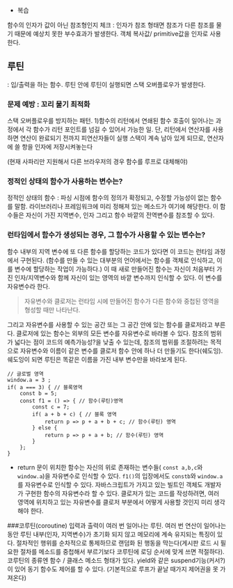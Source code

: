 * 복습

함수의 인자가 값이 아닌 참조형인지 체크
: 인자가 참조 형태면 참조가 다른 참조를 물기 때문에 예상치 못한 부수효과가 발생한다. 객체 복사값/ primitive값을 인자로 사용한다.


## 루틴
: 입/출력을 하는 함수. 루틴 안에 루틴이 실행되면 스택 오버플로우가 발생한다.

### 문제 예방 : 꼬리 물기 최적화
스택 오버플로우를 방지하는 패턴.
1)함수의 리턴에서 연쇄된 함수 호출이 일어나는 과정에서 각 함수가 리턴 포인트를 넘길 수 있어서 가능한 일. 단, 리턴에서 연산자를 사용하면 연산이 완료되기 전까지 피연산자들이 실행 스택이 계속 남아 있게 되므로, 연산자에 쓸 항을 인자에 저장시켜놓는다

(현재 사파리만 지원해서 다른 브라우저의 경우 함수를 루프로 대체해야)


### 정적인 상태의 함수가 사용하는 변수는?
정적인 상태의 함수 : 파싱 시점에 함수의 정의가 확정되고, 수정할 가능성이 없는 함수를 말함. 라이브러리나 프레임워크에 미리 정해져 있는 메소드가 여기에 해당한다. 이 함수들은 자신이 가진 지역변수, 인자 그리고 함수 바깥의 전역변수를 참조할 수 있다.


### 런타임에서 함수가 생성되는 경우, 그 함수가 사용할 수 있는 변수는?
함수 내부의 지역 변수에 또 다른 함수를 할당하는 코드가 있다면 이 코드는 런타임 과정에서 구현된다. (함수를 만들 수 있는 대부분의 언어에서는 함수를 객체로 인식하고, 이를 변수에 할당하는 작업이 가능하다.) 이 때 새로 만들어진 함수는 자신이 처음부터 가진 인자/지역변수와 함께 자신이 있는 영역의 바깥 변수까지 인식할 수 있다. 이 변수를 자유변수라 한다.

>자유변수와 클로저는 런타임 시에 만들어진 함수가 다른 함수와 중첩된 영역을 형성할 때만 나타난다. 

그리고 자유변수를 사용할 수 있는 공간 또는 그 공간 안에 있는 함수를 클로저라고 부른다. 클로저에 있는 함수는 외부의 모든 변수를 자유변수로 바라볼 수 있다. 참조의 범위가 넓다는 점이 코드의 예측가능성?을 낮출 수 있는데, 참조의 범위를 조절하려는 목적으로 자유변수와 이름이 같은 변수를 클로저 함수 안에 하나 더 만들기도 한다(쉐도잉). 쉐도잉이 되면 루틴은 똑같은 이름을 가진 내부 변수만을 바라보게 된다. 



```
// 글로벌 영역
window.a = 3 ;
if( a === 3) { // 블록영역
    const b = 5;
    const f1 = () => { // 함수(루틴)영역
        const c = 7;
        if( a + b + c) { // 블록 영역
            return p => p + a + b + c; // 함수(루틴) 영역
        } else {
            return p => p + a + b; // 함수(루틴) 영역
        }
    };
}
```
- return 문이 위치한 함수는 자신의 위로 존재하는 변수들( `const a,b,c`와 `window.a`)을 자유변수로 인식할 수 있다. `f1()`의 입장에서도 `constb`와 `window.a`를 자유변수로 인식할 수 있다. 자바스크립트가 가지고 있는 빌트인 객체도 개발자가 구현한 함수의 자유변수라 할 수 있다. 클로저가 있는 코드를 작성하려면, 여러 영역에 위치하고 있는 자유변수를 클로저 부분에서 어떻게 사용할 것인지 미리 생각해야 한다.



###코루틴(coroutine)
입력과 출력이 여러 번 일어나는 루틴. 여러 번 연산이 일어나는 동안 루틴 내부(인자, 지역변수)가 초기화 되지 않고 메모리에 계속 유지되는 특징이 있다. 절차적인 행위를 순차적으로 통제하므로 랜덤화 된 행동을 막는다(게시판 로드 시 필요한 절차를 메소드를 중첩해서 부르기보다 코루틴에 로딩 순서에 맞게 쓰면 적절하다).  코루틴의 종류엔 함수 / 클래스 메소드 형태가 있다. yield와 같은 suspend기능(커서?)이 있어 동기 함수도 제어를 할 수 있다. (기본적으로 루프가 끝날 때가지 제어권을 못 가져온다)



